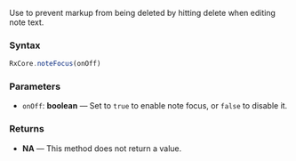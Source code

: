 Use to prevent markup from being deleted by hitting delete when editing note text.

### Syntax

```typescript
RxCore.noteFocus(onOff)
```

### Parameters

- `onOff`: **boolean** — Set to `true` to enable note focus, or `false` to disable it.

### Returns

- **NA** — This method does not return a value.